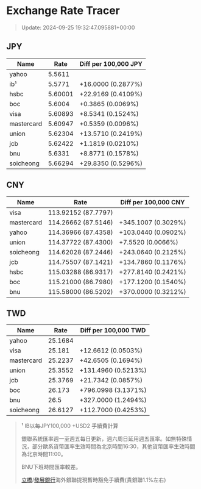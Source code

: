 # Exchange Rate Tracer

> Update: 2024-09-25 19:32:47.095881+00:00

## JPY

| Name       |    Rate | Diff per 100,000 JPY   |
|------------|---------|------------------------|
| yahoo      | 5.5611  |                        |
| ib¹        | 5.5771  | +16.0000 (0.2877%)     |
| hsbc       | 5.60001 | +22.9169 (0.4109%)     |
| boc        | 5.6004  | +0.3865 (0.0069%)      |
| visa       | 5.60893 | +8.5341 (0.1524%)      |
| mastercard | 5.60947 | +0.5359 (0.0096%)      |
| union      | 5.62304 | +13.5710 (0.2419%)     |
| jcb        | 5.62422 | +1.1819 (0.0210%)      |
| bnu        | 5.6331  | +8.8771 (0.1578%)      |
| soicheong  | 5.66294 | +29.8350 (0.5296%)     |

## CNY

| Name       | Rate                | Diff per 100,000 CNY   |
|------------|---------------------|------------------------|
| visa       | 113.92152	(87.7797) |                        |
| mastercard | 114.26662	(87.5146) | +345.1007 (0.3029%)    |
| yahoo      | 114.36966	(87.4358) | +103.0440 (0.0902%)    |
| union      | 114.37722	(87.4300) | +7.5520 (0.0066%)      |
| soicheong  | 114.62028	(87.2446) | +243.0640 (0.2125%)    |
| jcb        | 114.75507	(87.1421) | +134.7860 (0.1176%)    |
| hsbc       | 115.03288	(86.9317) | +277.8140 (0.2421%)    |
| boc        | 115.21000	(86.7980) | +177.1200 (0.1540%)    |
| bnu        | 115.58000	(86.5202) | +370.0000 (0.3212%)    |

## TWD

| Name       |    Rate | Diff per 100,000 TWD   |
|------------|---------|------------------------|
| yahoo      | 25.1684 |                        |
| visa       | 25.181  | +12.6612 (0.0503%)     |
| mastercard | 25.2237 | +42.6505 (0.1694%)     |
| union      | 25.3552 | +131.4960 (0.5213%)    |
| jcb        | 25.3769 | +21.7342 (0.0857%)     |
| boc        | 26.173  | +796.0998 (3.1371%)    |
| bnu        | 26.5    | +327.0000 (1.2494%)    |
| soicheong  | 26.6127 | +112.7000 (0.4253%)    |


> ¹ IB以每JPY100,000 +USD2 手續費計算
>
> 銀聯系統匯率週一至週五每日更新，週六周日延用週五匯率。如無特殊情況，部分歐系貨幣匯率生效時間為北京時間16:30，其他貨幣匯率生效時間為北京時間11:00。
>
> BNU下班時間匯率較差。
>
> [立橋](https://www.wlbank.com.mo/uploads/ueditor/file/20181211/1544536513900230.pdf)/[發展銀行](https://www.mdb.com.mo/Service_Charges_20230728.pdf)海外銀聯提現暫時豁免手續費(貴銀聯1.1%左右)

